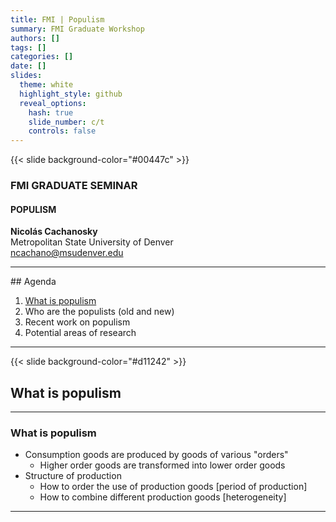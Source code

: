 ```yaml
---
title: FMI | Populism
summary: FMI Graduate Workshop
authors: []
tags: []
categories: []
date: []
slides:
  theme: white
  highlight_style: github
  reveal_options:
    hash: true
    slide_number: c/t
    controls: false
--- 
```



<!--  =============================================================================  -->
<!-- COVER SLIDE -->

{{< slide background-color="#00447c" >}}

### FMI GRADUATE SEMINAR

#### POPULISM


**Nicolás Cachanosky**  
Metropolitan State University of Denver  
ncachano@msudenver.edu

---
<!-- SLIDE 1 -->
<div class="text"><p data-markdown>
## Agenda

1. [What is populism](#/2)
2. Who are the populists (old and new)
3. Recent work on populism
4. Potential areas of research
</p></div>

---
<!--  =============================================================================  -->
<!-- SLIDE 2 -->
{{< slide background-color="#d11242" >}}

## What is populism

---

<!-- SLIDE 3 -->

<div class="text"><p data-markdown>

### What is populism

* Consumption goods are produced by goods of various "orders"
  * Higher order goods are transformed into lower order goods
* Structure of production
  * How to order the use of production goods [<span class="red">period of production</span>]
  * How to combine different production goods [<span class="red">heterogeneity</span>]
</p></div>

---


